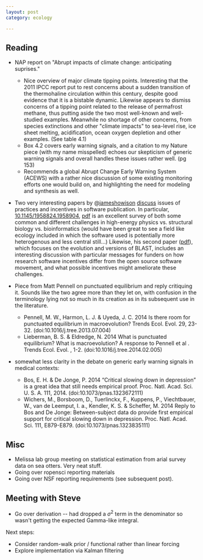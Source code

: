 ```yaml
---
layout: post
category: ecology

---
```



Reading
-------

- NAP report on "Abrupt impacts of climate change: anticipating suprises." 
    + Nice overview of major climate tipping points. Interesting that the 2011 IPCC report put to rest concerns about a sudden transition of the thermohaline circulation within this century, despite good evidence that it is a bistable dynamic. Likewise appears to dismiss concerns of a tipping point related to the release of permafrost methane, thus putting aside the two most well-known and well-studied examples.  Meanwhile no shortage of other concerns, from species extinctions and other "climate impacts" to sea-level rise, ice sheet melting, acidification, ocean oxygen depletion and other examples.  (See table 4.1)  
    + Box 4.2 covers early warning signals, and a citation to my Nature piece (with my name misspelled) echoes our skepticism of generic warning signals and overall handles these issues rather well.  (pg 153) 
    + Recommends a global Abrupt Change Early Warning System (ACEWS) with a rather nice discussion of some existing monitoring efforts one would build on, and highlighting the need for modeling and synthesis as well.   

- Two very interesting papers by @[jameshowison](https://github.com/jameshowison) [discuss](https://github.com/mozillascience/code-research-object/issues/1#issuecomment-37339160) issues of practices and incentives in software publication.  In particular, [10.1145/1958824.1958904](http://doi.org/10.1145/1958824.1958904), [pdf](http://james.howison.name/pubs/HowisonHerbsleb2011SciSoftIncentives.pdf) is an excellent survey of both some common and different challenges in high-energy physics vs. structural biology vs. bioinformatics (would have been great to see a field like ecology included in which the software used is potentially more heterogenous and less central still...)  Likewise, his second paper ([pdf](http://james.howison.name/pubs/IncentivesAndIntegration-p459-howison.pdf)), which focuses on the evolution and versions of BLAST, includes an interesting discussion with particular messages for funders on how research software incentives differ from the open source software movement, and what possible incentives might ameliorate these challenges.  

- Piece from Matt Pennell on punctuated equilibrium and reply critiquing it.  Sounds like the two agree more than they let on, with confusion in the terminology lying not so much in its creation as in its subsequent use in the literature. 
    + Pennell, M. W., Harmon, L. J. & Uyeda, J. C. 2014 Is there room for punctuated equilibrium in macroevolution? Trends Ecol. Evol. 29, 23-32. (doi:10.1016/j.tree.2013.07.004)
    + Lieberman, B. S. & Eldredge, N. 2014 What is punctuated equilibrium? What is macroevolution?  A response to Pennell et al . Trends Ecol. Evol. , 1-2. (doi:10.1016/j.tree.2014.02.005)

- somewhat less clarity in the debate on generic early warning signals in medical contexts:
    + Bos, E. H. & De Jonge, P. 2014 “Critical slowing down in depression” is a great idea that still needs empirical proof. Proc. Natl. Acad. Sci. U. S. A. 111, 2014. (doi:10.1073/pnas.1323672111)
    + Wichers, M., Borsboom, D., Tuerlinckx, F., Kuppens, P., Viechtbauer, W., van de Leemput, I. a., Kendler, K. S. & Scheffer, M. 2014 Reply to Bos and De Jonge: Between-subject data do provide first empirical support for critical slowing down in depression. Proc. Natl. Acad. Sci. 111, E879-E879. (doi:10.1073/pnas.1323835111)

Misc
----

- Melissa lab group meeting on statistical estimation from arial survey data on sea otters.  Very neat stuff.  
- Going over ropensci reporting materials
- Going over NSF reporting requirements (see subsequent post).  


Meeting with Steve
------------------

- Go over derivation -- had dropped a $\sigma^2$ term in the denominator so wasn't getting the expected Gamma-like integral.  

Next steps: 

- Consider random-walk prior / functional rather than linear forcing
- Explore implementation via Kalman filtering
